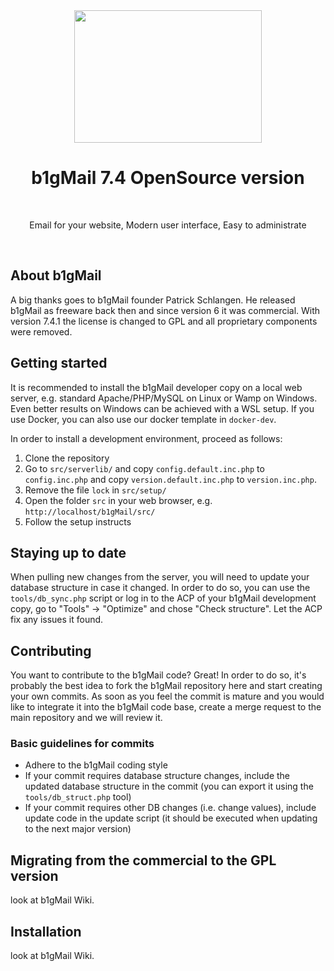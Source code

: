 <div align="center">
  <a href="https://www.b1gmail.eu">
    <img width="300" height="212" src="https://www.b1gmail.eu/b1gmaillogo.png">
  </a>
  <br>
  <h1>b1gMail 7.4 OpenSource version</h1>
  <br>
  <p>
    Email for your website, Modern user interface, Easy to administrate
  </p>
  <br>
</div>

## About b1gMail
A big thanks goes to b1gMail founder Patrick Schlangen. He released b1gMail as freeware back then and since version 6 it was commercial. With version 7.4.1 the license is changed to GPL and all proprietary components were removed.

## Getting started
It is recommended to install the b1gMail developer copy on a local web server,
e.g. standard Apache/PHP/MySQL on Linux or Wamp on Windows. Even better results
on Windows can be achieved with a WSL setup. If you use Docker, you can also 
use our docker template in `docker-dev`.

In order to install a development environment, proceed as follows:
1. Clone the repository
2. Go to `src/serverlib/` and copy `config.default.inc.php` to `config.inc.php` and copy `version.default.inc.php` to `version.inc.php`.
3. Remove the file `lock` in `src/setup/`
4. Open the folder `src` in your web browser, e.g. `http://localhost/b1gMail/src/`
5. Follow the setup instructs

## Staying up to date
When pulling new changes from the server, you will need to update your database
structure in case it changed. In order to do so, you can use the `tools/db_sync.php`
script or log in to the ACP of your b1gMail development copy, go to "Tools" -> "Optimize" 
and chose "Check structure". Let the ACP fix any issues it found.

## Contributing
You want to contribute to the b1gMail code? Great! In order to do so, it's
probably the best idea to fork the b1gMail repository here and start creating your own commits. 
As soon as you feel the commit is mature and you would like to integrate it into the b1gMail code base, 
create a merge request to the main repository and we will review it.

### Basic guidelines for commits
* Adhere to the b1gMail coding style
* If your commit requires database structure changes, include the updated database
  structure in the commit (you can export it using the `tools/db_struct.php` tool)
* If your commit requires other DB changes (i.e. change values), include update code
  in the update script (it should be executed when updating to the next major version)

## Migrating from the commercial to the GPL version
look at b1gMail Wiki.

## Installation
look at b1gMail Wiki.